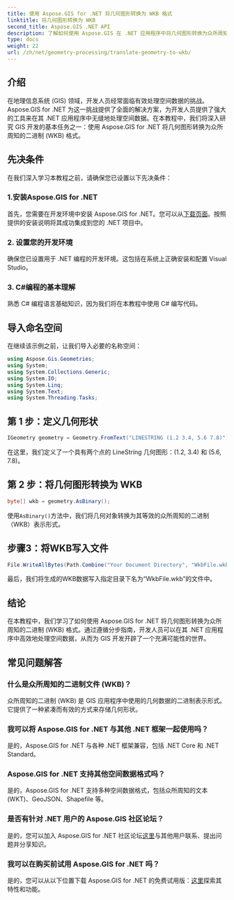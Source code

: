 ```yaml
---
title: 使用 Aspose.GIS for .NET 将几何图形转换为 WKB 格式
linktitle: 将几何图形转换为 WKB
second_title: Aspose.GIS .NET API
description: 了解如何使用 Aspose.GIS 在 .NET 应用程序中将几何图形转换为众所周知的二进制 (WKB) 格式，以实现无缝空间数据处理。
type: docs
weight: 22
url: /zh/net/geometry-processing/translate-geometry-to-wkb/
---
```

## 介绍
在地理信息系统 (GIS) 领域，开发人员经常面临有效处理空间数据的挑战。 Aspose.GIS for .NET 为这一挑战提供了全面的解决方案，为开发人员提供了强大的工具来在其 .NET 应用程序中无缝地处理空间数据。在本教程中，我们将深入研究 GIS 开发的基本任务之一：使用 Aspose.GIS for .NET 将几何图形转换为众所周知的二进制 (WKB) 格式。
## 先决条件
在我们深入学习本教程之前，请确保您已设置以下先决条件：
### 1.安装Aspose.GIS for .NET
首先，您需要在开发环境中安装 Aspose.GIS for .NET。您可以从[下载页面](https://releases.aspose.com/gis/net/)。按照提供的安装说明将其成功集成到您的 .NET 项目中。
### 2. 设置您的开发环境
确保您已设置用于 .NET 编程的开发环境。这包括在系统上正确安装和配置 Visual Studio。
### 3. C#编程的基本理解
熟悉 C# 编程语言基础知识，因为我们将在本教程中使用 C# 编写代码。

## 导入命名空间
在继续该示例之前，让我们导入必要的名称空间：
```csharp
using Aspose.Gis.Geometries;
using System;
using System.Collections.Generic;
using System.IO;
using System.Linq;
using System.Text;
using System.Threading.Tasks;
```
## 第 1 步：定义几何形状
```csharp
IGeometry geometry = Geometry.FromText("LINESTRING (1.2 3.4, 5.6 7.8)");
```
在这里，我们定义了一个具有两个点的 LineString 几何图形：(1.2, 3.4) 和 (5.6, 7.8)。
## 第 2 步：将几何图形转换为 WKB
```csharp
byte[] wkb = geometry.AsBinary();
```
使用`AsBinary()`方法中，我们将几何对象转换为其等效的众所周知的二进制（WKB）表示形式。
## 步骤3：将WKB写入文件
```csharp
File.WriteAllBytes(Path.Combine("Your Document Directory", "WkbFile.wkb"), wkb);
```
最后，我们将生成的WKB数据写入指定目录下名为“WkbFile.wkb”的文件中。

## 结论
在本教程中，我们学习了如何使用 Aspose.GIS for .NET 将几何图形转换为众所周知的二进制 (WKB) 格式。通过遵循分步指南，开发人员可以在其 .NET 应用程序中高效地处理空间数据，从而为 GIS 开发开辟了一个充满可能性的世界。
## 常见问题解答
### 什么是众所周知的二进制文件 (WKB)？
众所周知的二进制 (WKB) 是 GIS 应用程序中使用的几何数据的二进制表示形式。它提供了一种紧凑而有效的方式来存储几何形状。
### 我可以将 Aspose.GIS for .NET 与其他 .NET 框架一起使用吗？
是的，Aspose.GIS for .NET 与各种 .NET 框架兼容，包括 .NET Core 和 .NET Standard。
### Aspose.GIS for .NET 支持其他空间数据格式吗？
是的，Aspose.GIS for .NET 支持多种空间数据格式，包括众所周知的文本 (WKT)、GeoJSON、Shapefile 等。
### 是否有针对 .NET 用户的 Aspose.GIS 社区论坛？
是的，您可以加入 Aspose.GIS for .NET 社区论坛[这里](https://forum.aspose.com/c/gis/33)与其他用户联系、提出问题并分享知识。
### 我可以在购买前试用 Aspose.GIS for .NET 吗？
是的，您可以从以下位置下载 Aspose.GIS for .NET 的免费试用版：[这里](https://releases.aspose.com/)探索其特性和功能。